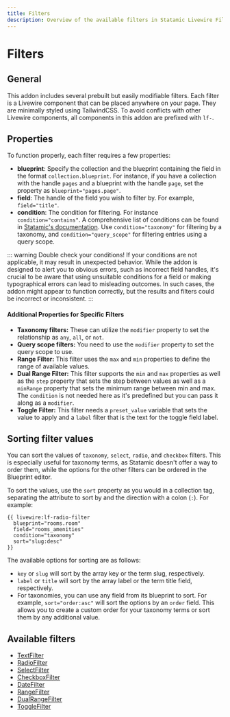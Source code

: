 ```yaml
---
title: Filters
description: Overview of the available filters in Statamic Livewire Filters.
---
```


# Filters

## General

This addon includes several prebuilt but easily modifiable filters. Each filter is a Livewire component that can be placed anywhere on your page. They are minimally styled using TailwindCSS. To avoid conflicts with other Livewire components, all components in this addon are prefixed with `lf-`.

## Properties

To function properly, each filter requires a few properties:

- **blueprint**: Specify the collection and the blueprint containing the field in the format `collection.blueprint`. For instance, if you have a collection with the handle `pages` and a blueprint with the handle `page`, set the property as `blueprint="pages.page"`.
- **field**: The handle of the field you wish to filter by. For example, `field="title"`.
- **condition**: The condition for filtering. For instance `condition="contains"`. A comprehensive list of conditions can be found in [Statamic's documentation](https://statamic.dev/conditions). Use `condition="taxonomy"` for filtering by a taxonomy, and `condition="query_scope"` for filtering entries using a query scope.

::: warning Double check your conditions!
If your conditions are not applicable, it may result in unexpected behavior. While the addon is designed to alert you to obvious errors, such as incorrect field handles, it's crucial to be aware that using unsuitable conditions for a field or making typographical errors can lead to misleading outcomes. In such cases, the addon might appear to function correctly, but the results and filters could be incorrect or inconsistent.
:::

#### Additional Properties for Specific Filters

- **Taxonomy filters:** These can utilize the `modifier` property to set the relationship as `any`, `all`, or `not`.
- **Query scope filters:** You need to use the `modifier` property to set the query scope to use.
- **Range Filter:** This filter uses the `max` and `min` properties to define the range of available values.
- **Dual Range Filter:** This filter supports the `min` and `max` properties as well as the `step` property that sets the step between values as well as a `minRange` property that sets the minimum range between min and max. The `condition` is not needed here as it's predefined but you can pass it along as a `modifier`.
- **Toggle Filter:** This filter needs a `preset_value` variable that sets the value to apply and a `label` filter that is the text for the toggle field label.

## Sorting filter values

You can sort the values of `taxonomy`, `select`, `radio`, and `checkbox` filters. This is especially useful for taxonomy terms, as Statamic doesn't offer a way to order them, while the options for the other filters can be ordered in the Blueprint editor.

To sort the values, use the `sort` property as you would in a collection tag, separating the attribute to sort by and the direction with a colon (`:`). For example:

```antlers
{{ livewire:lf-radio-filter
  blueprint="rooms.room"
  field="rooms_amenities"
  condition="taxonomy"
  sort="slug:desc"
}}
```

The available options for sorting are as follows:

- `key` or `slug` will sort by the array key or the term slug, respectively.
- `label` or `title` will sort by the array label or the term title field, respectively.
- For taxonomies, you can use any field from its blueprint to sort. For example, `sort="order:asc"` will sort the options by an `order` field. This allows you to create a custom order for your taxonomy terms or sort them by any additional value.

## Available filters

- [TextFilter](./text-filter.md)
- [RadioFilter](./radio-filter.md)
- [SelectFilter](./select-filter.md)
- [CheckboxFilter](./checkbox-filter.md)
- [DateFilter](./date-filter.md)
- [RangeFilter](./range-filter.md)
- [DualRangeFilter](./dual-range-filter.md) 
- [ToggleFilter](./toggle-filter.md) 